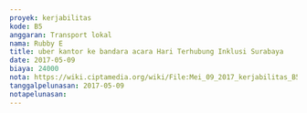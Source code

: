 ```yaml
---
proyek: kerjabilitas
kode: B5
anggaran: Transport lokal
nama: Rubby E
title: uber kantor ke bandara acara Hari Terhubung Inklusi Surabaya
date: 2017-05-09
biaya: 24000
nota: https://wiki.ciptamedia.org/wiki/File:Mei_09_2017_kerjabilitas_B5_uber_kantor_bandara_rubby.png
tanggalpelunasan: 2017-05-09
notapelunasan:
---
```

